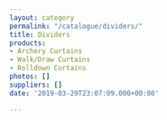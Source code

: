 ```yaml
---
layout: category
permalink: "/catalogue/dividers/"
title: Dividers
products:
- Archery Curtains
- Walk/Draw Curtains
- Rolldown Curtains
photos: []
suppliers: []
date: '2019-03-29T23:07:09.000+00:00'

---
```

